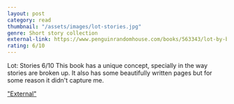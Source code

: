 ```yaml
---
layout: post
category: read
thumbnail: "/assets/images/lot-stories.jpg"
genre: Short story collection
external-link: https://www.penguinrandomhouse.com/books/563343/lot-by-bryan-washington/
rating: 6/10
---
```

Lot: Stories
6/10
This book has a unique concept, specially in the way stories are broken up. It also has some beautifully written pages but for some reason it didn't capture me.

["External"](https://www.penguinrandomhouse.com/books/563343/lot-by-bryan-washington/)